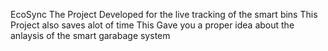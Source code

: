    E c o S y n c 
The Project Developed for the live tracking of the smart bins
This Project also saves alot of time
This Gave you a proper idea about the anlaysis of the smart garabage system
